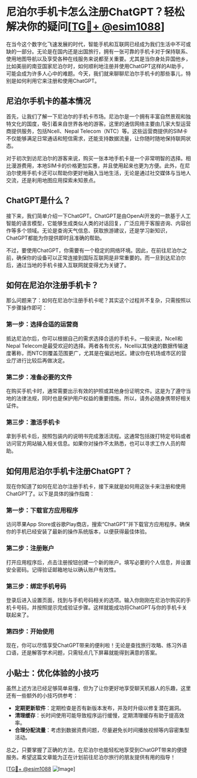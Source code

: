 # 尼泊尔手机卡怎么注册ChatGPT？轻松解决你的疑问[[TG💪+ @esim1088](https://t.me/s/esim1088)]

在当今这个数字化飞速发展的时代，智能手机和互联网已经成为我们生活中不可或缺的一部分。无论是在国内还是出国旅行，拥有一张可靠的手机卡对于保持联系、使用地图导航以及享受各种在线服务来说都至关重要。尤其是当你身处异国他乡，比如美丽的南亚国家尼泊尔时，如何顺利地注册并使用ChatGPT这样的AI助手，可能会成为许多人心中的难题。今天，我们就来聊聊尼泊尔手机卡的那些事儿，特别是如何利用它来注册和使用ChatGPT。

## 尼泊尔手机卡的基本情况

首先，让我们了解一下尼泊尔的手机卡市场。尼泊尔是一个拥有丰富自然景观和独特文化的国度，吸引着来自世界各地的游客。这里的通信网络主要由几家大型运营商提供服务，包括Ncell、Nepal Telecom（NTC）等。这些运营商提供的SIM卡不仅能够满足日常通话和短信需求，还能支持数据流量，让你随时随地保持联网状态。

对于初次到访尼泊尔的游客来说，购买一张本地手机卡是一个非常明智的选择。相比漫游费用，本地SIM卡的价格更加实惠，并且使用起来也更为方便。此外，在尼泊尔使用手机卡还可以帮助你更好地融入当地生活，无论是通过社交媒体与当地人交流，还是利用地图应用探索未知景点。

## ChatGPT是什么？

接下来，我们简单介绍一下ChatGPT。ChatGPT是由OpenAI开发的一款基于人工智能的语言模型，它能够生成类似人类的对话回复，广泛应用于客服咨询、内容创作等多个领域。无论是查询天气信息、获取旅游建议，还是学习新知识，ChatGPT都能为你提供即时且准确的帮助。

不过，要使用ChatGPT，你需要有一个稳定的网络环境。因此，在前往尼泊尔之前，确保你的设备可以正常连接到国际互联网是非常重要的。而一旦到达尼泊尔后，通过当地的手机卡接入互联网就变得尤为关键了。

## 如何在尼泊尔注册手机卡？

那么问题来了：如何在尼泊尔注册手机卡呢？其实这个过程并不复杂，只需按照以下步骤操作即可：

### 第一步：选择合适的运营商
抵达尼泊尔后，你可以根据自己的需求选择合适的手机卡。一般来说，Ncell和Nepal Telecom是最受欢迎的选择。两者各有优劣，Ncell以其快速的数据传输速度著称，而NTC则覆盖范围更广，尤其是在偏远地区。建议你在机场或市区的营业厅进行比较后再做决定。

### 第二步：准备必要的文件
在购买手机卡时，通常需要出示有效的护照或其他身份证明文件。这是为了遵守当地的法律法规，同时也是保护用户权益的重要措施。所以，请务必随身携带好相关证件。

### 第三步：激活手机卡
拿到手机卡后，按照包装内的说明书完成激活流程。这通常包括拨打特定号码或者访问官方网站输入相关信息。如果你对操作不太熟悉，也可以寻求工作人员的帮助。

## 如何用尼泊尔手机卡注册ChatGPT？

现在你知道了如何在尼泊尔注册手机卡，接下来就是如何用这张卡来注册和使用ChatGPT了。以下是具体的操作指南：

### 第一步：下载官方应用程序
访问苹果App Store或谷歌Play商店，搜索“ChatGPT”并下载官方应用程序。确保你的手机已经安装了最新的操作系统版本，以便获得最佳体验。

### 第二步：注册账户
打开应用程序后，点击注册按钮创建一个新的账户。填写必要的个人信息，并设置安全密码。记得验证邮箱地址以确认账户有效性。

### 第三步：绑定手机号码
登录后进入设置页面，找到与手机号码相关的选项。输入你刚刚在尼泊尔购买的手机卡号码，并按照提示完成验证步骤。这样就能成功将ChatGPT与你的手机卡关联起来了。

### 第四步：开始使用
现在，你可以尽情享受ChatGPT带来的便利啦！无论是查找旅行攻略、练习外语口语，还是解答学术问题，只需轻点几下屏幕就能得到满意的答案。

## 小贴士：优化体验的小技巧

虽然上述方法已经足够简单易懂，但为了让你更好地享受聊天机器人的乐趣，这里还有一些额外的小技巧供参考：

- **定期更新软件**：定期检查是否有新版本发布，并及时升级以修复潜在漏洞。
- **清理缓存**：长时间使用可能导致程序运行缓慢，定期清理缓存有助于提高效率。
- **合理分配流量**：考虑到数据资费问题，尽量避免长时间播放视频等内容密集型活动。

总之，只要掌握了正确的方法，在尼泊尔也能轻松地享受到ChatGPT带来的便捷服务。希望这篇文章能为正在计划前往尼泊尔旅行的朋友提供有用的指导！

[[TG💪+ @esim1088](https://t.me/s/esim1088) ![Image](https://i.postimg.cc/4NQfJmqS/Snipaste-2025-05-13-00-14-12.png)]